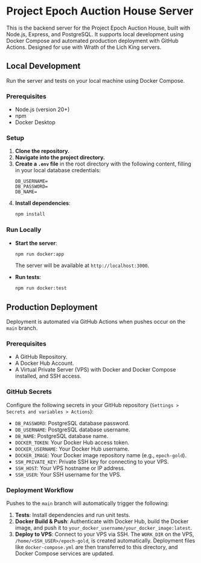 # Project Epoch Auction House Server

This is the backend server for the Project Epoch Auction House, built with Node.js, Express, and PostgreSQL. It supports local development using Docker Compose and automated production deployment with GitHub Actions. Designed for use with Wrath of the Lich King servers.

## Local Development

Run the server and tests on your local machine using Docker Compose.

### Prerequisites

- Node.js (version 20+)
- npm
- Docker Desktop

### Setup

1.  **Clone the repository.**
2.  **Navigate into the project directory.**
3.  **Create a `.env` file** in the root directory with the following content, filling in your local database credentials:
    ```dotenv
    DB_USERNAME=
    DB_PASSWORD=
    DB_NAME=
    ```
4.  **Install dependencies**:
    ```bash
    npm install
    ```

### Run Locally

- **Start the server**:

  ```bash
  npm run docker:app
  ```

  The server will be available at `http://localhost:3000`.

- **Run tests**:

  ```bash
  npm run docker:test
  ```

## Production Deployment

Deployment is automated via GitHub Actions when pushes occur on the `main` branch.

### Prerequisites

- A GitHub Repository.
- A Docker Hub Account.
- A Virtual Private Server (VPS) with Docker and Docker Compose installed, and SSH access.

### GitHub Secrets

Configure the following secrets in your GitHub repository (`Settings > Secrets and variables > Actions`):

- `DB_PASSWORD`: PostgreSQL database password.
- `DB_USERNAME`: PostgreSQL database username.
- `DB_NAME`: PostgreSQL database name.
- `DOCKER_TOKEN`: Your Docker Hub access token.
- `DOCKER_USERNAME`: Your Docker Hub username.
- `DOCKER_IMAGE`: Your Docker image repository name (e.g., `epoch-gold`).
- `SSH_PRIVATE_KEY`: Private SSH key for connecting to your VPS.
- `SSH_HOST`: Your VPS hostname or IP address.
- `SSH_USER`: Your SSH username for the VPS.

### Deployment Workflow

Pushes to the `main` branch will automatically trigger the following:

1.  **Tests**: Install dependencies and run unit tests.
2.  **Docker Build & Push**: Authenticate with Docker Hub, build the Docker image, and push it to `your_docker_username/your_docker_image:latest`.
3.  **Deploy to VPS**: Connect to your VPS via SSH. The `WORK_DIR` on the VPS, `/home/<SSH_USER>/epoch-gold`, is created automatically. Deployment files like `docker-compose.yml` are then transferred to this directory, and Docker Compose services are updated.
